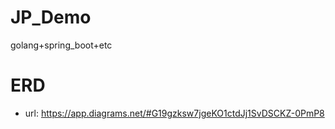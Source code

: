 # JP_Demo
golang+spring_boot+etc

# ERD
- url: https://app.diagrams.net/#G19gzksw7jgeKO1ctdJj1SvDSCKZ-0PmP8
